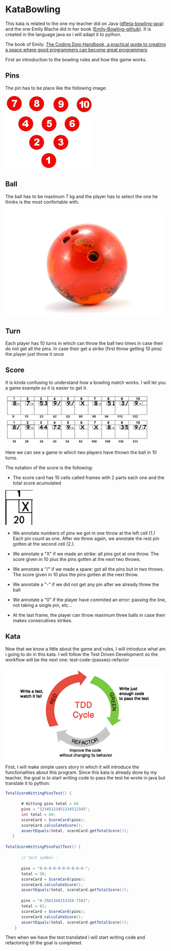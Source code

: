 # KataBowling

This kata is related to the one my teacher did on Java ([dfleta-bowling-java](https://github.com/dfleta/bowling-game-kata)) and the one Emily Blache did in her book ([Emily-Bowling-github](https://github.com/emilybache)). It is created in the language java so i will adapt it to python.

The book of Emily: [The Coding Dojo Handbook, a practical guide to creating a space where good programmers can become great programmers](https://leanpub.com/codingdojohandbook)

First an introduction to the bowling rules and how this game works.

## Pins

The pin has to be place like the following image:

![bowl-structure](./doc/bowl_collocation.jpg)

## Ball

The ball has to be maximum 7 kg and the player has to select the one he thinks is the most confortable with.

![bowling-ball](./doc/bowling_ball.jpg)

## Turn

Each player has 10 turns in which can throw the ball two times in case their do not get all the pins. In case their get a strike (first throw getting 10 pins) the player just throw it once

## Score

It is kinda confusing to understand how a bowling match works. I will let you a game example so it is easier to get it.

![bowling_game](./doc/bowling_score.jpg)

Here we can see a game in which two players have thrown the ball in 10 turns.

The notation of the score is the following:

* The score card has 10 cells called frames with 2 parts each one and the total score acumulated

![frame](./doc/frame.jpg)

* We annotate numbers of pins we got in one throw at the left cell (1.) Each pin count as one. After we throw again, we annotate the rest pin gotten at the second cell (2.).

* We annotate a "X" if we made an strike: all pins got at one throw. The score given in 10 plus the pins gotten at the next two throws.

* We annotate a "/" if we made a spare: got all the pins but in two throws. The score given in 10 plus the pins gotten at the next throw.

* We annotate a "-" if we did not get any pin after we already threw the ball

* We annotate a "0" if the player have commited an error: passing the line, not taking a single pin, etc...

* At the last frame, the player can throw maximum three balls in case their makes consecutives strikes.

## Kata

Now that we know a little about the game and rules, I will introduce what am i going to do in this kata. I will follow the Test Driven Development so the workflow will be the next one: test-code-(passes)-refactor

![tdd-cycle](./doc/tdd-cycle1.png)

First, I will make simple users story in which it will introduce the functionalities about this program. Since this kata is already done by my teacher, the goal is to start writing code to pass the test he wrote in java but translate it to python:

```java
TotalScoreHittingPinsTest() {

       # Hitting pins total = 60
       pins = "12345123451234512345";
       int total = 60;
       scoreCard = ScoreCard(pins);
       scoreCard.calculateScore();
       assertEquals(total, scoreCard.getTotalScore());
   }

TotalScoreHittingPinsFailTest() {

       // test symbol -

       pins = "9-9-9-9-9-9-9-9-9-9-";
       total = 90;
       scoreCard = ScoreCard(pins);
       scoreCard.calculateScore();
       assertEquals(total, scoreCard.getTotalScore());

       pins = "9-3561368153258-7181";
       total = 82;
       scoreCard = ScoreCard(pins);
       scoreCard.calculateScore();
       assertEquals(total, scoreCard.getTotalScore());
    }
```

Then when we have the test translated i will start writing code and refactoring till the goal is completed.

```python

```